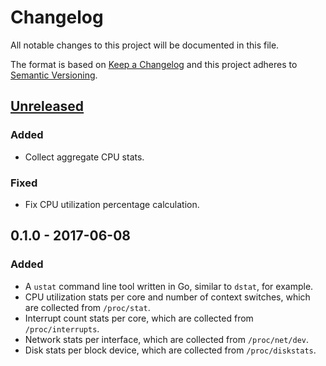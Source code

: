 # Changelog

All notable changes to this project will be documented in this file.

The format is based on [Keep a Changelog](http://keepachangelog.com/) and this project adheres to [Semantic Versioning](http://semver.org/).

## [Unreleased]
### Added
- Collect aggregate CPU stats.

### Fixed
- Fix CPU utilization percentage calculation.

## 0.1.0 - 2017-06-08
### Added
- A `ustat` command line tool written in Go, similar to `dstat`, for example.
- CPU utilization stats per core and number of context switches, which are collected from `/proc/stat`.
- Interrupt count stats per core, which are collected from `/proc/interrupts`.
- Network stats per interface, which are collected from `/proc/net/dev`.
- Disk stats per block device, which are collected from `/proc/diskstats`.

[Unreleased]: https://github.com/penberg/ustat/compare/v0.1.0...HEAD
